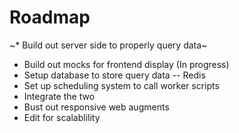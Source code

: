 # Roadmap
~* Build out server side to properly query data~
* Build out mocks for frontend display (In progress)
* Setup database to store query data -- Redis
* Set up scheduling system to call worker scripts
* Integrate the two
* Bust out responsive web augments
* Edit for scalablility






